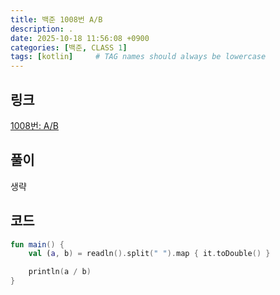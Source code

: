 ```yaml
---
title: 백준 1008번 A/B
description: .
date: 2025-10-18 11:56:08 +0900
categories: [백준, CLASS 1]
tags: [kotlin]     # TAG names should always be lowercase
---
```


## 링크
[1008번: A/B](https://www.acmicpc.net/problem/1008)

## 풀이
생략

## 코드
```kotlin
fun main() {
    val (a, b) = readln().split(" ").map { it.toDouble() }

    println(a / b)
}
```
